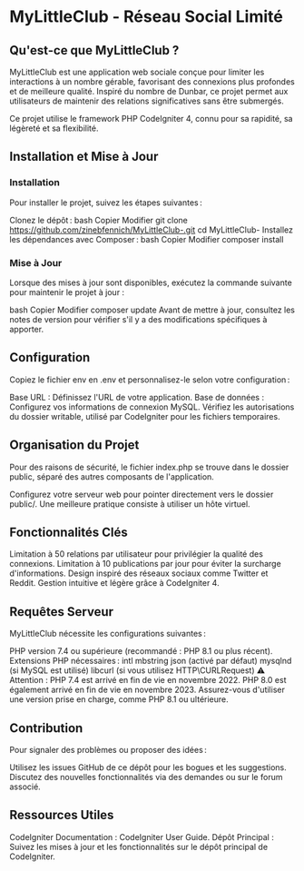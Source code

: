 # MyLittleClub - Réseau Social Limité
## Qu'est-ce que MyLittleClub ?
MyLittleClub est une application web sociale conçue pour limiter les interactions à un nombre gérable, favorisant des connexions plus profondes et de meilleure qualité. Inspiré du nombre de Dunbar, ce projet permet aux utilisateurs de maintenir des relations significatives sans être submergés.

Ce projet utilise le framework PHP CodeIgniter 4, connu pour sa rapidité, sa légèreté et sa flexibilité.

## Installation et Mise à Jour
### Installation
Pour installer le projet, suivez les étapes suivantes :

Clonez le dépôt :
bash
Copier
Modifier
git clone https://github.com/zinebfennich/MyLittleClub-.git
cd MyLittleClub-
Installez les dépendances avec Composer :
bash
Copier
Modifier
composer install
### Mise à Jour
Lorsque des mises à jour sont disponibles, exécutez la commande suivante pour maintenir le projet à jour :

bash
Copier
Modifier
composer update
Avant de mettre à jour, consultez les notes de version pour vérifier s'il y a des modifications spécifiques à apporter.

## Configuration
Copiez le fichier env en .env et personnalisez-le selon votre configuration :

Base URL : Définissez l'URL de votre application.
Base de données : Configurez vos informations de connexion MySQL.
Vérifiez les autorisations du dossier writable, utilisé par CodeIgniter pour les fichiers temporaires.

## Organisation du Projet
Pour des raisons de sécurité, le fichier index.php se trouve dans le dossier public, séparé des autres composants de l'application.

Configurez votre serveur web pour pointer directement vers le dossier public/.
Une meilleure pratique consiste à utiliser un hôte virtuel.
## Fonctionnalités Clés
Limitation à 50 relations par utilisateur pour privilégier la qualité des connexions.
Limitation à 10 publications par jour pour éviter la surcharge d'informations.
Design inspiré des réseaux sociaux comme Twitter et Reddit.
Gestion intuitive et légère grâce à CodeIgniter 4.
## Requêtes Serveur
MyLittleClub nécessite les configurations suivantes :

PHP version 7.4 ou supérieure (recommandé : PHP 8.1 ou plus récent).
Extensions PHP nécessaires :
intl
mbstring
json (activé par défaut)
mysqlnd (si MySQL est utilisé)
libcurl (si vous utilisez HTTP\CURLRequest)
⚠️ Attention : PHP 7.4 est arrivé en fin de vie en novembre 2022. PHP 8.0 est également arrivé en fin de vie en novembre 2023. Assurez-vous d'utiliser une version prise en charge, comme PHP 8.1 ou ultérieure.

## Contribution
Pour signaler des problèmes ou proposer des idées :

Utilisez les issues GitHub de ce dépôt pour les bogues et les suggestions.
Discutez des nouvelles fonctionnalités via des demandes ou sur le forum associé.
## Ressources Utiles
CodeIgniter Documentation : CodeIgniter User Guide.
Dépôt Principal : Suivez les mises à jour et les fonctionnalités sur le dépôt principal de CodeIgniter.
